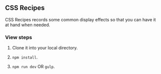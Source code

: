 ## CSS Recipes

  CSS Recipes records some common display effects so that you can have it at hand when needed.


### View steps

  1. Clone it into your local directory.

  2. `npm install`.

  3. `npm run dev` OR `gulp`.
